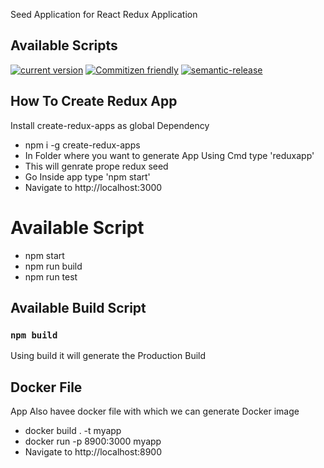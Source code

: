 Seed Application for React Redux Application

## Available Scripts
[![current version](https://img.shields.io/npm/v/create-redux-apps.svg)](https://www.npmjs.com/package/create-redux-apps)
[![Commitizen friendly](https://img.shields.io/badge/commitizen-friendly-brightgreen.svg)](http://commitizen.github.io/cz-cli/)
[![semantic-release](https://img.shields.io/badge/%20%20%F0%9F%93%A6%F0%9F%9A%80-semantic--release-e10079.svg)](https://github.com/semantic-release/semantic-release)


## How To Create Redux App
Install create-redux-apps as global Dependency
* npm i -g create-redux-apps
* In Folder where you want to generate App
  Using Cmd type 'reduxapp'
* This will genrate prope redux seed
* Go Inside app type 'npm start'
* Navigate to http://localhost:3000


# Available Script
* npm start
* npm run build
* npm run test

## Available Build Script

### `npm build`
Using build it will generate the Production 
Build

## Docker File
App Also havee docker file with which we can generate
Docker image
* docker build . -t myapp
* docker run -p 8900:3000 myapp
* Navigate to http://localhost:8900

